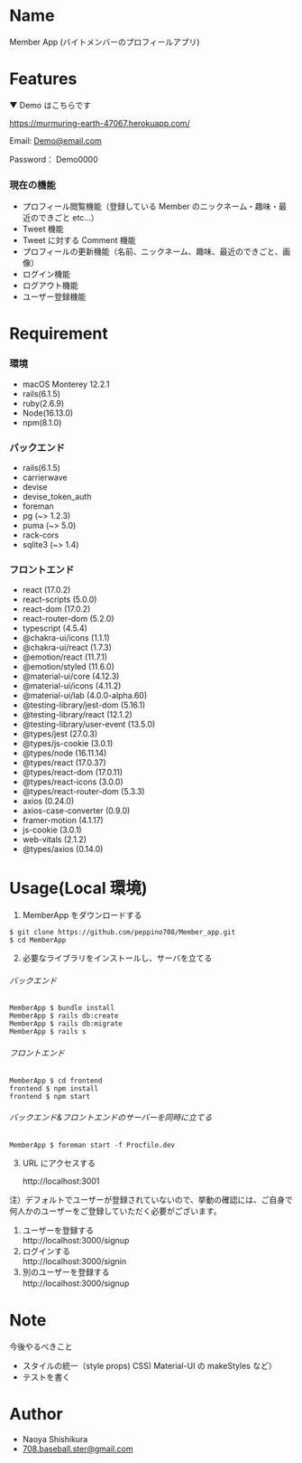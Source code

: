 # Name

Member App (バイトメンバーのプロフィールアプリ)<br>

# Features

▼ Demo はこちらです

https://murmuring-earth-47067.herokuapp.com/

Email: Demo@email.com

Password： Demo0000

### 現在の機能

- プロフィール閲覧機能（登録している Member のニックネーム・趣味・最近のできごと etc...）
- Tweet 機能
- Tweet に対する Comment 機能
- プロフィールの更新機能（名前、ニックネーム、趣味、最近のできごと、画像）
- ログイン機能
- ログアウト機能
- ユーザー登録機能

# Requirement

### 環境

- macOS Monterey 12.2.1
- rails(6.1.5)
- ruby(2.6.9)
- Node(16.13.0)
- npm(8.1.0)

### バックエンド

- rails(6.1.5)
- carrierwave
- devise
- devise_token_auth
- foreman
- pg (~> 1.2.3)
- puma (~> 5.0)
- rack-cors
- sqlite3 (~> 1.4)

### フロントエンド

- react (17.0.2)
- react-scripts (5.0.0)
- react-dom (17.0.2)
- react-router-dom (5.2.0)
- typescript (4.5.4)
- @chakra-ui/icons (1.1.1)
- @chakra-ui/react (1.7.3)
- @emotion/react (11.7.1)
- @emotion/styled (11.6.0)
- @material-ui/core (4.12.3)
- @material-ui/icons (4.11.2)
- @material-ui/lab (4.0.0-alpha.60)
- @testing-library/jest-dom (5.16.1)
- @testing-library/react (12.1.2)
- @testing-library/user-event (13.5.0)
- @types/jest (27.0.3)
- @types/js-cookie (3.0.1)
- @types/node (16.11.14)
- @types/react (17.0.37)
- @types/react-dom (17.0.11)
- @types/react-icons (3.0.0)
- @types/react-router-dom (5.3.3)
- axios (0.24.0)
- axios-case-converter (0.9.0)
- framer-motion (4.1.17)
- js-cookie (3.0.1)
- web-vitals (2.1.2)
- @types/axios (0.14.0)

# Usage(Local 環境)

1. MemberApp をダウンロードする

```shell
$ git clone https://github.com/peppino708/Member_app.git
$ cd MemberApp
```

2. 必要なライブラリをインストールし、サーバを立てる

###### バックエンド

```shell
MemberApp $ bundle install
MemberApp $ rails db:create
MemberApp $ rails db:migrate
MemberApp $ rails s
```

###### フロントエンド

```shell
MemberApp $ cd frontend
frontend $ npm install
frontend $ npm start
```

###### バックエンド&フロントエンドのサーバーを同時に立てる

```shell
MemberApp $ foreman start -f Procfile.dev
```

3. URL にアクセスする

   http://localhost:3001

注）デフォルトでユーザーが登録されていないので、挙動の確認には、ご自身で何人かのユーザーをご登録していただく必要がございます。

1. ユーザーを登録する  
   http://localhost:3000/signup
2. ログインする  
   http://localhost:3000/signin
3. 別のユーザーを登録する  
   http://localhost:3000/signup 　<br>

# Note

今後やるべきこと

- スタイルの統一（style props) CSS) Material-UI の makeStyles など）
- テストを書く　<br>

# Author

- Naoya Shishikura
- 708.baseball.ster@gmail.com
